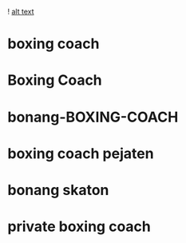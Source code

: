 ! [alt text](?raw=true)
# boxing coach
# Boxing Coach
# bonang-BOXING-COACH
# boxing coach pejaten
# bonang skaton
# private boxing coach

